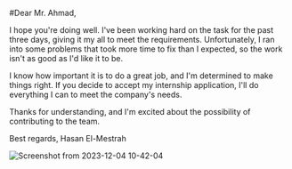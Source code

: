 #Dear Mr. Ahmad,

I hope you're doing well. I've been working hard on the task for the past three days, giving it my all to meet the requirements. Unfortunately, I ran into some problems that took more time to fix than I expected, so the work isn't as good as I'd like it to be.

I know how important it is to do a great job, and I'm determined to make things right. If you decide to accept my internship application, I'll do everything I can to meet the company's needs.

Thanks for understanding, and I'm excited about the possibility of contributing to the team.

Best regards,
Hasan El-Mestrah






![Screenshot from 2023-12-04 10-42-04](https://github.com/Hasanelmestrah/Laravel-Task/assets/116690334/f47f1f8b-b27d-4902-a912-f713d6897491)
